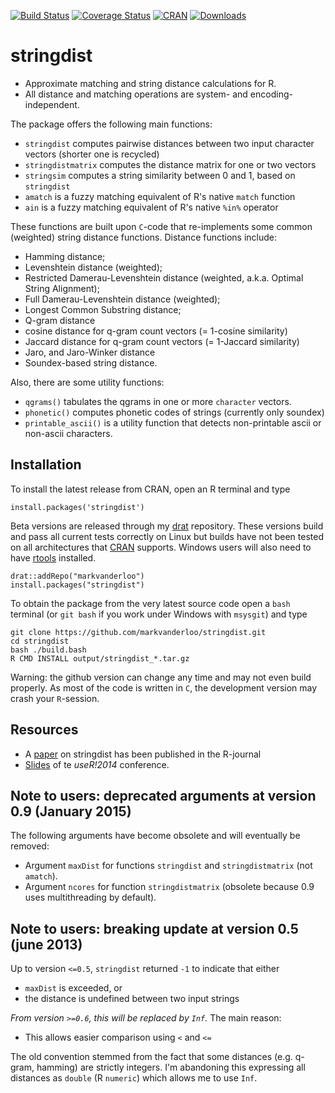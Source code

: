 
[![Build Status](https://travis-ci.org/markvanderloo/stringdist.svg?branch=master)](https://travis-ci.org/markvanderloo/stringdist)
[![Coverage Status](https://coveralls.io/repos/markvanderloo/stringdist/badge.svg)](https://coveralls.io/r/markvanderloo/stringdist) 
[![CRAN](http://www.r-pkg.org/badges/version/stringdist)](http://cran.r-project.org/web/packages/stringdist/NEWS)
[![Downloads](http://cranlogs.r-pkg.org/badges/stringdist)](http://cran.r-project.org/package=stringdist/) 


stringdist
==========

* Approximate matching and string distance calculations for R. 
* All distance and matching operations are system- and encoding-independent.

The package offers the following main functions:

* `stringdist`  computes pairwise distances between two input character vectors (shorter one is recycled)
* `stringdistmatrix` computes the distance matrix for one or two vectors
* `stringsim` computes a string similarity between 0 and 1, based on `stringdist`
* `amatch` is a fuzzy matching equivalent of R's native `match` function
* `ain` is a fuzzy matching equivalent of R's native `%in%` operator

These functions are built upon `C`-code that re-implements some common (weighted) string
distance functions. Distance functions include:

* Hamming distance; 
* Levenshtein distance (weighted);
* Restricted Damerau-Levenshtein distance (weighted, a.k.a. Optimal String Alignment);
* Full Damerau-Levenshtein distance (weighted);
* Longest Common Substring distance;
* Q-gram distance
* cosine distance for q-gram count vectors (= 1-cosine similarity)
* Jaccard distance for q-gram count vectors (= 1-Jaccard similarity)
* Jaro, and Jaro-Winker distance
* Soundex-based string distance.

Also, there are some utility functions:

* `qgrams()` tabulates the qgrams in one or more `character` vectors.
* `phonetic()` computes phonetic codes of strings (currently only soundex)
* `printable_ascii()` is a utility function that detects non-printable ascii or non-ascii characters.


Installation
------------
To install the latest release from CRAN, open an R terminal and type

`install.packages('stringdist')`

Beta versions are released through my [drat](http://www.r-pkg.org/pkg/drat) repository. These versions build and pass all current tests correctly on Linux
but builds have not been tested on all architectures that [CRAN](http://cran.r-projecet.org) supports. Windows users will also need to
have [rtools](http://cran.r-project.org/bin/windows/Rtools/) installed.

```
drat::addRepo("markvanderloo")
install.packages("stringdist")
```

To obtain the package from the very latest source code open a `bash` terminal (or `git bash` if you work under Windows
with `msysgit`) and type

```
git clone https://github.com/markvanderloo/stringdist.git
cd stringdist
bash ./build.bash
R CMD INSTALL output/stringdist_*.tar.gz
```

Warning: the github version can change any time and may not even build properly. As most
of the code is written in `C`, the development version may crash your `R`-session.



Resources
----------
* A [paper](http://journal.r-project.org/archive/2014-1/loo.pdf) on stringdist has been published in the R-journal 
* [Slides](http://www.slideshare.net/MarkVanDerLoo/stringdist-use-r2014) of te _useR!2014_ conference.

Note to users: deprecated arguments at version 0.9 (January 2015)
---------------
The following arguments have become obsolete and will eventually be removed:

* Argument `maxDist` for functions `stringdist` and `stringdistmatrix` (not `amatch`).
* Argument `ncores` for function `stringdistmatrix` (obsolete because 0.9 uses multithreading by default).



Note to users: breaking update at version 0.5 (june 2013)
-------------
Up to version `<=0.5`, `stringdist` returned `-1` to indicate that either

* `maxDist` is exceeded, or
* the distance is undefined between two input strings

*From version `>=0.6`, this will be replaced by `Inf`.* The main reason:

* This allows easier comparison using `<` and `<=`

The old convention stemmed from the fact that some distances (e.g. q-gram, hamming) are strictly
integers. I'm abandoning this expressing all distances as `double` (R `numeric`) which allows me
to use `Inf`.




